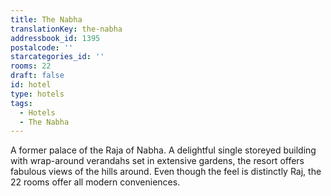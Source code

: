 ```yaml
---
title: The Nabha
translationKey: the-nabha
addressbook_id: 1395
postalcode: ''
starcategories_id: ''
rooms: 22
draft: false
id: hotel
type: hotels
tags:
  - Hotels
  - The Nabha
---
```

A former palace of the Raja of Nabha. A delightful single storeyed  building with wrap-around verandahs set in extensive gardens, the resort offers fabulous views of the hills around. Even though the feel is distinctly Raj, the 22 rooms offer all modern conveniences.